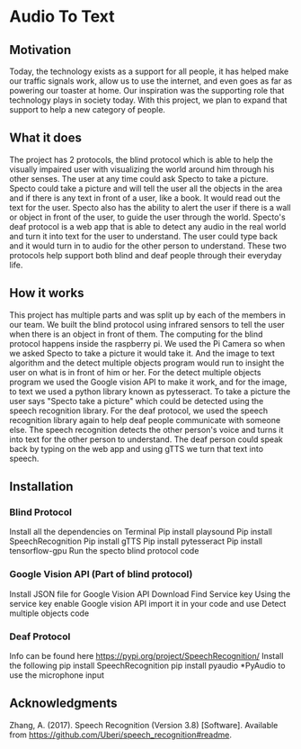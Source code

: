 # Audio To Text
 
## Motivation

Today, the technology exists as a support for all people, it has helped make our traffic signals work, allow us to use the internet, and even goes as far as powering our toaster at home. Our inspiration was the supporting role that technology plays in society today. With this project, we plan to expand that support to help a new category of people.

## What it does

The project has 2 protocols, the blind protocol which is able to help the visually impaired user with visualizing the world around him through his other senses. The user at any time could ask Specto to take a picture. Specto could take a picture and will tell the user all the objects in the area and if there is any text in front of a user, like a book. It would read out the text for the user. Specto also has the ability to alert the user if there is a wall or object in front of the user, to guide the user through the world. Specto's deaf protocol is a web app that is able to detect any audio in the real world and turn it into text for the user to understand. The user could type back and it would turn in to audio for the other person to understand. These two protocols help support both blind and deaf people through their everyday life.

## How it works
This project has multiple parts and was split up by each of the members in our team. We built the blind protocol using infrared sensors to tell the user when there is an object in front of them. The computing for the blind protocol happens inside the raspberry pi. We used the Pi Camera so when we asked Specto to take a picture it would take it. And the image to text algorithm and the detect multiple objects program would run to insight the user on what is in front of him or her. For the detect multiple objects program we used the Google vision API to make it work, and for the image, to text we used a python library known as pytesseract. To take a picture the user says "Specto take a picture" which could be detected using the speech recognition library. For the deaf protocol, we used the speech recognition library again to help deaf people communicate with someone else. The speech recognition detects the other person's voice and turns it into text for the other person to understand.  The deaf person could speak back by typing on the web app and using gTTS we turn that text into speech.


## Installation
### Blind Protocol

Install all the dependencies on Terminal
Pip install playsound
Pip install SpeechRecognition
Pip install gTTS
Pip install pytesseract
Pip install tensorflow-gpu
Run the specto blind protocol code

### Google Vision API (Part of blind protocol)

Install JSON file for Google Vision API
Download
Find Service key
Using the service key enable Google vision API 
import it in your code and use Detect multiple objects code

### Deaf Protocol

Info can be found here https://pypi.org/project/SpeechRecognition/
Install the following
pip install SpeechRecognition
pip install pyaudio *PyAudio to use the microphone input


## Acknowledgments
Zhang, A. (2017). Speech Recognition (Version 3.8) [Software]. Available from https://github.com/Uberi/speech_recognition#readme. 
